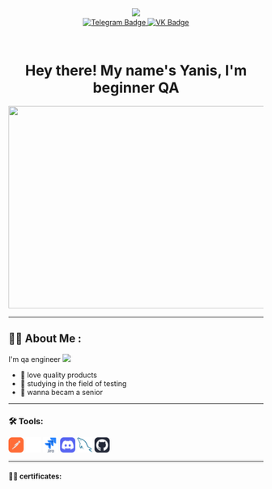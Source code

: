 <div id="header" align="center">
    <img src="https://user-images.githubusercontent.com/74038190/235224431-e8c8c12e-6826-47f1-89fb-2ddad83b3abf.gif" width="200"/>
</div>
<div id="badges" align="center">
    <a href="https://t.me/Yannift">
        <img src="https://img.shields.io/badge/Telegram-blue?style=for-the-badge&logo=telegram&logoColor=white" alt="Telegram Badge"/>
    </a>
    <a href="https://vk.com/yourmaker97">
        <img src="https://img.shields.io/badge/VK-blue?style=for-the-badge&logo=VK&logoColor=white" alt="VK Badge"/>
    </a>
    <a> <p>
        <img src="https://komarev.com/ghpvc/?username=Yannift&style=flat-square&color=blue" alt=""/>
	<h1>
            Hey there! My name's Yanis, I'm beginner QA 
        </h1>    
    </a> </p>
</div>
<div align="center">
  <img src="https://user-images.githubusercontent.com/74038190/264141683-8aa99f6c-267d-4977-9cd3-1a4c11675863.gif" width="550" height="400"/>
</div>

---

## :man_technologist: About Me :
I'm qa engineer <img src="https://media.giphy.com/media/WUlplcMpOCEmTGBtBW/giphy.gif" width="30"> 
- 💟 love quality products
- 🍃 studying in the field of testing
- 🍅 wanna becam a senior

---

### :hammer_and_wrench: Tools:
<div>
    <img src="https://github.com/tandpfun/skill-icons/blob/main/icons/Postman.svg" width="30"/>
    <img src="https://github.com/ChromeDevTools/devtools-logo/blob/master/logos/svg/chrome-devtools-square-responsive.svg" width="30"/>
    <img src="https://github.com/devicons/devicon/blob/master/icons/jira/jira-original-wordmark.svg?ysclid=loztxnvpku525885675" width="30"/>
    <img src="https://github.com/tandpfun/skill-icons/blob/main/icons/Discord.svg" width="30"/>
    <img src="https://github.com/devicons/devicon/blob/master/icons/mysql/mysql-original.svg" width="30"/>
    <img src="https://github.com/tandpfun/skill-icons/blob/main/icons/Github-Dark.svg" width="30"/>

---

#### 👨‍🎓 certificates:

